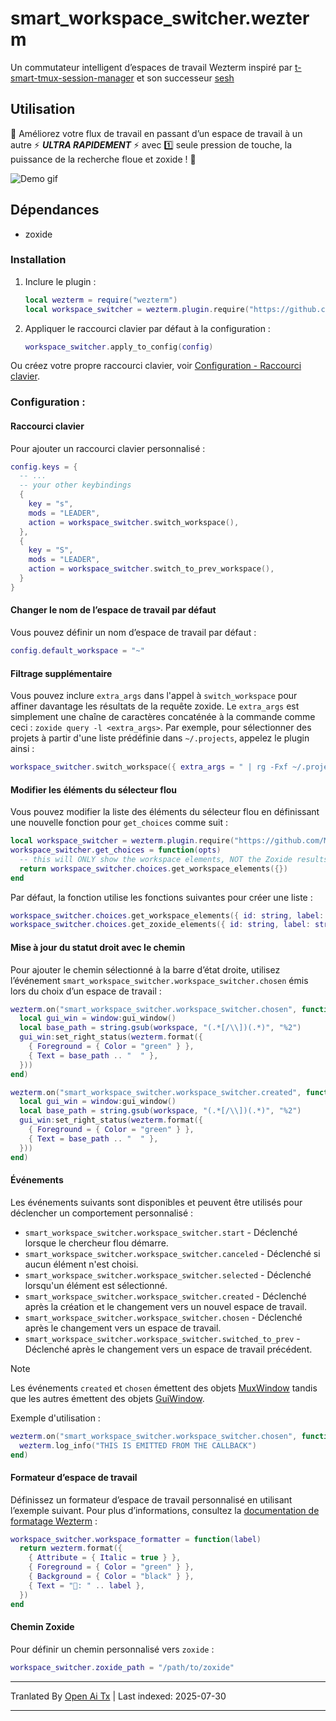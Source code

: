 # smart_workspace_switcher.wezterm

Un commutateur intelligent d’espaces de travail Wezterm inspiré par [t-smart-tmux-session-manager](https://github.com/joshmedeski/t-smart-tmux-session-manager) et son successeur [sesh](https://github.com/joshmedeski/sesh)

## Utilisation

💨 Améliorez votre flux de travail en passant d’un espace de travail à un autre ⚡ ***ULTRA RAPIDEMENT*** ⚡ avec 1️⃣ seule pression de touche, la puissance de la recherche floue et zoxide ! 💨

![Demo gif](https://github.com/MLFlexer/smart_workspace_switcher.wezterm/assets/75012728/a4f82fcf-5304-4891-a1e2-346767678dc6)

## Dépendances

* zoxide

### Installation

1. Inclure le plugin :

    ```lua
    local wezterm = require("wezterm")
    local workspace_switcher = wezterm.plugin.require("https://github.com/MLFlexer/smart_workspace_switcher.wezterm")
    ```

2. Appliquer le raccourci clavier par défaut à la configuration :

    ```lua
    workspace_switcher.apply_to_config(config)
    ```

Ou créez votre propre raccourci clavier, voir [Configuration - Raccourci clavier](#Keybinding).

### Configuration :
#### Raccourci clavier
Pour ajouter un raccourci clavier personnalisé :

  ```lua
  config.keys = {
    -- ...
    -- your other keybindings
    {
      key = "s",
      mods = "LEADER",
      action = workspace_switcher.switch_workspace(),
    },
    {
      key = "S",
      mods = "LEADER",
      action = workspace_switcher.switch_to_prev_workspace(),
    }
  }
  ```

#### Changer le nom de l’espace de travail par défaut
Vous pouvez définir un nom d’espace de travail par défaut :

```lua
config.default_workspace = "~"
```

#### Filtrage supplémentaire

Vous pouvez inclure `extra_args` dans l'appel à `switch_workspace` pour affiner davantage les résultats de la requête zoxide. Le `extra_args` est simplement une chaîne de caractères concaténée à la commande comme ceci : `zoxide query -l <extra_args>`. Par exemple, pour sélectionner des projets à partir d'une liste prédéfinie dans `~/.projects`, appelez le plugin ainsi :

  ```lua
  workspace_switcher.switch_workspace({ extra_args = " | rg -Fxf ~/.projects" })
  ```

#### Modifier les éléments du sélecteur flou

Vous pouvez modifier la liste des éléments du sélecteur flou en définissant une nouvelle fonction pour `get_choices` comme suit :

```lua
local workspace_switcher = wezterm.plugin.require("https://github.com/MLFlexer/smart_workspace_switcher.wezterm")
workspace_switcher.get_choices = function(opts)
  -- this will ONLY show the workspace elements, NOT the Zoxide results
  return workspace_switcher.choices.get_workspace_elements({})
end
```
Par défaut, la fonction utilise les fonctions suivantes pour créer une liste :


```lua
workspace_switcher.choices.get_workspace_elements({ id: string, label: string }[])
workspace_switcher.choices.get_zoxide_elements({ id: string, label: string }[], {extra_args?: string, workspace_ids?: workspace_ids}?)
```

#### Mise à jour du statut droit avec le chemin

Pour ajouter le chemin sélectionné à la barre d’état droite, utilisez l’événement `smart_workspace_switcher.workspace_switcher.chosen` émis lors du choix d’un espace de travail :

  ```lua
  wezterm.on("smart_workspace_switcher.workspace_switcher.chosen", function(window, workspace)
    local gui_win = window:gui_window()
    local base_path = string.gsub(workspace, "(.*[/\\])(.*)", "%2")
    gui_win:set_right_status(wezterm.format({
      { Foreground = { Color = "green" } },
      { Text = base_path .. "  " },
    }))
  end)

  wezterm.on("smart_workspace_switcher.workspace_switcher.created", function(window, workspace)
    local gui_win = window:gui_window()
    local base_path = string.gsub(workspace, "(.*[/\\])(.*)", "%2")
    gui_win:set_right_status(wezterm.format({
      { Foreground = { Color = "green" } },
      { Text = base_path .. "  " },
    }))
  end)
  ```

#### Événements

Les événements suivants sont disponibles et peuvent être utilisés pour déclencher un comportement personnalisé :

* `smart_workspace_switcher.workspace_switcher.start` - Déclenché lorsque le chercheur flou démarre.
* `smart_workspace_switcher.workspace_switcher.canceled` - Déclenché si aucun élément n'est choisi.
* `smart_workspace_switcher.workspace_switcher.selected` - Déclenché lorsqu'un élément est sélectionné.
* `smart_workspace_switcher.workspace_switcher.created` - Déclenché après la création et le changement vers un nouvel espace de travail.
* `smart_workspace_switcher.workspace_switcher.chosen` - Déclenché après le changement vers un espace de travail.
* `smart_workspace_switcher.workspace_switcher.switched_to_prev` - Déclenché après le changement vers un espace de travail précédent.

> [!NOTE]
> Les événements `created` et `chosen` émettent des objets [MuxWindow](https://wezfurlong.org/wezterm/config/lua/mux-window/) tandis que les autres émettent des objets [GuiWindow](https://wezfurlong.org/wezterm/config/lua/window/index.html).

Exemple d'utilisation :

  ```lua
  wezterm.on("smart_workspace_switcher.workspace_switcher.chosen", function(window, workspace)
    wezterm.log_info("THIS IS EMITTED FROM THE CALLBACK")
  end)
  ```

#### Formateur d’espace de travail

Définissez un formateur d’espace de travail personnalisé en utilisant l’exemple suivant. Pour plus d’informations, consultez la [documentation de formatage Wezterm](https://wezfurlong.org/wezterm/config/lua/wezterm/format.html) :

  ```lua
  workspace_switcher.workspace_formatter = function(label)
    return wezterm.format({
      { Attribute = { Italic = true } },
      { Foreground = { Color = "green" } },
      { Background = { Color = "black" } },
      { Text = "󱂬: " .. label },
    })
  end
  ```

#### Chemin Zoxide

Pour définir un chemin personnalisé vers `zoxide` :

  ```lua
  workspace_switcher.zoxide_path = "/path/to/zoxide"
  ```


---

Tranlated By [Open Ai Tx](https://github.com/OpenAiTx/OpenAiTx) | Last indexed: 2025-07-30

---